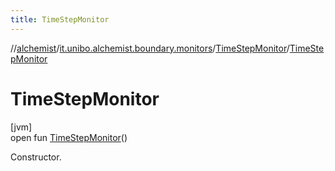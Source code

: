 ```yaml
---
title: TimeStepMonitor
---
```

//[alchemist](../../../index.html)/[it.unibo.alchemist.boundary.monitors](../index.html)/[TimeStepMonitor](index.html)/[TimeStepMonitor](-time-step-monitor.html)



# TimeStepMonitor



[jvm]\
open fun [TimeStepMonitor](-time-step-monitor.html)()



Constructor.




